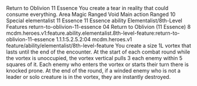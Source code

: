 <ability>
  <name>Return to Oblivion</name>
  <cost>11 Essence</cost>
  <flavor>You create a tear in reality that could consume everything.</flavor>
  <keywords>
    <keyword>Area</keyword>
    <keyword>Magic</keyword>
    <keyword>Ranged</keyword>
    <keyword>Void</keyword>
  </keywords>
  <type>Main action</type>
  <distance>Ranged 10</distance>
  <target>Special</target>
  <metadata>
    <class>elementalist</class>
    <cost>11 Essence</cost>
    <cost_amount>11</cost_amount>
    <cost_resource>Essence</cost_resource>
    <feature_type>ability</feature_type>
    <file_dpath>Elementalist/8th-Level Features</file_dpath>
    <item_id>return-to-oblivion-11-essence</item_id>
    <item_index>04</item_index>
    <item_name>Return to Oblivion (11 Essence)</item_name>
    <level>8</level>
    <scc>mcdm.heroes.v1:feature.ability.elementalist.8th-level-feature:return-to-oblivion-11-essence</scc>
    <scdc>1.1.1:5.2.5.2:04</scdc>
    <source>mcdm.heroes.v1</source>
    <type>feature/ability/elementalist/8th-level-feature</type>
  </metadata>
  <effects>
    <effect type="mundane">You create a size 1L vortex that lasts until the end of the encounter. At the start of each combat round while the vortex is unoccupied, the vortex vertical pulls 3 each enemy within 5 squares of it. Each enemy who enters the vortex or starts their turn there is knocked prone. At the end of the round, if a winded enemy who is not a leader or solo creature is in the vortex, they are instantly destroyed.</effect>
  </effects>
</ability>
